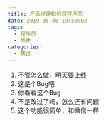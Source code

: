 ```yaml
---
title: 产品经理如何怼程序员
date: 2019-05-08 19:50:02
tags:
  - 程序员
  - 修养
categories: 
  - 瞎说
---
```


1. 不管怎么做，明天要上线
2. 这是个Bug吧
3. 你看看这个Bug
4. 不是改过了吗，怎么还有问题
5. 这个功能很简单，和微信一样
